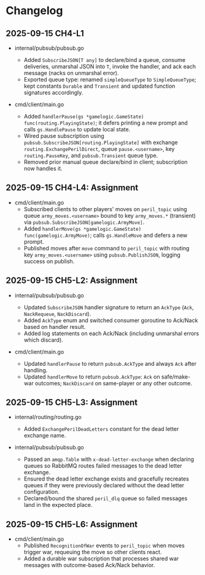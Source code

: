 # Changelog

## 2025-09-15 CH4-L1

- internal/pubsub/pubsub.go
  - Added `SubscribeJSON[T any]` to declare/bind a queue, consume deliveries, unmarshal JSON into `T`, invoke the handler, and ack each message (nacks on unmarshal error).
  - Exported queue type: renamed `simpleQueueType` to `SimpleQueueType`; kept constants `Durable` and `Transient` and updated function signatures accordingly.

- cmd/client/main.go
  - Added `handlerPause(gs *gamelogic.GameState) func(routing.PlayingState)`; it defers printing a new prompt and calls `gs.HandlePause` to update local state.
  - Wired pause subscription using `pubsub.SubscribeJSON[routing.PlayingState]` with exchange `routing.ExchangePerilDirect`, queue `pause.<username>`, key `routing.PauseKey`, and `pubsub.Transient` queue type.
  - Removed prior manual queue declare/bind in client; subscription now handles it.

## 2025-09-15 CH4-L4: Assignment

- cmd/client/main.go
  - Subscribed clients to other players' moves on `peril_topic` using queue `army_moves.<username>` bound to key `army_moves.*` (transient) via `pubsub.SubscribeJSON[gamelogic.ArmyMove]`.
  - Added `handlerMove(gs *gamelogic.GameState) func(gamelogic.ArmyMove)`; calls `gs.HandleMove` and defers a new prompt.
  - Published moves after `move` command to `peril_topic` with routing key `army_moves.<username>` using `pubsub.PublishJSON`, logging success on publish.

## 2025-09-15 CH5-L2: Assignment

- internal/pubsub/pubsub.go
  - Updated `SubscribeJSON` handler signature to return an `AckType` (`Ack`, `NackRequeue`, `NackDiscard`).
  - Added `AckType` enum and switched consumer goroutine to Ack/Nack based on handler result.
  - Added log statements on each Ack/Nack (including unmarshal errors which discard).

- cmd/client/main.go
  - Updated `handlerPause` to return `pubsub.AckType` and always `Ack` after handling.
  - Updated `handlerMove` to return `pubsub.AckType`: `Ack` on safe/make-war outcomes; `NackDiscard` on same-player or any other outcome.

## 2025-09-15 CH5-L3: Assignment

- internal/routing/routing.go
  - Added `ExchangePerilDeadLetters` constant for the dead letter exchange name.

- internal/pubsub/pubsub.go
  - Passed an `amqp.Table` with `x-dead-letter-exchange` when declaring queues so RabbitMQ routes failed messages to the dead letter exchange.
  - Ensured the dead letter exchange exists and gracefully recreates queues if they were previously declared without the dead letter configuration.
  - Declared/bound the shared `peril_dlq` queue so failed messages land in the expected place.

## 2025-09-15 CH5-L6: Assignment

- cmd/client/main.go
  - Published `RecognitionOfWar` events to `peril_topic` when moves trigger war, requeuing the move so other clients react.
  - Added a durable war subscription that processes shared war messages with outcome-based Ack/Nack behavior.

